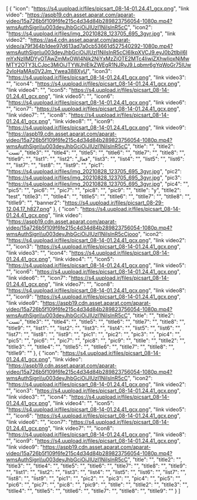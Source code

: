 [
  {
    "icon": "https://s4.uupload.ir/files/picsart_08-14-01.24.41_gcx.png",
    "link video": "https://aspb19.cdn.asset.aparat.com/aparat-video/15a726b5f109f6fe215c4d34d84b289823756054-1080p.mp4?wmsAuthSign\\u003deyJhbGciOiJIUzI1NiIsInR5cC",
    "icon2": "https://s4.uupload.ir/files/img_20210828_123705_695_3gyr.jpg",
    "link video2": "https://as4.cdn.asset.aparat.com/aparat-video/a79f364b1dee97d613ad7a0cb53661d527540292-1080p.mp4?wmsAuthSign\u003deyJhbGciOiJIUzI1NiIsInR5cCI6IkpXVCJ9.eyJ0b2tlbiI6ImYxNzllMDYyOTAwZmMxOWI4Njk2NjYxMzZjOTE2MTc4IiwiZXhwIjoxNjMwMTY2OTY3LCJpc3MiOiJTYWJhIElkZWEgR1NJRyJ9.Lqbmr6gYqWoGr75IUw2vIoHaMAs0V2Jm_Ywea388XyU",
    "icon3": "https://s4.uupload.ir/files/picsart_08-14-01.24.41_gcx.png",
    "link video3": "",
    "icon4": "https://s4.uupload.ir/files/picsart_08-14-01.24.41_gcx.png",
    "link video4": "",
    "icon5": "https://s4.uupload.ir/files/picsart_08-14-01.24.41_gcx.png",
    "link video5": "",
    "icon6": "https://s4.uupload.ir/files/picsart_08-14-01.24.41_gcx.png",
    "link video6": "",
    "icon7": "https://s4.uupload.ir/files/picsart_08-14-01.24.41_gcx.png",
    "link video7": "",
    "icon8": "https://s4.uupload.ir/files/picsart_08-14-01.24.41_gcx.png",
    "link video8": "",
    "icon9": "https://s4.uupload.ir/files/picsart_08-14-01.24.41_gcx.png",
    "link video9": "https://aspb19.cdn.asset.aparat.com/aparat-video/15a726b5f109f6fe215c4d34d84b289823756054-1080p.mp4?wmsAuthSign\\u003deyJhbGciOiJIUzI1NiIsInR5cC",
    "title": "",
    "title2": "تست",
    "title3": "",
    "title4": "",
    "title5": "",
    "title6": "",
    "title7": "",
    "title8": "",
    "title9": "",
    "list1": "",
    "list2": "فعال",
    "list3": "",
    "list4": "",
    "list5": "",
    "list6": "",
    "list7": "",
    "list8": "",
    "list9": "",
    "pic1": "https://s4.uupload.ir/files/img_20210828_123705_695_3gyr.jpg",
    "pic2": "https://s4.uupload.ir/files/img_20210828_123705_695_3gyr.jpg",
    "pic3": "https://s4.uupload.ir/files/img_20210828_123705_695_3gyr.jpg",
    "pic4": "",
    "pic5": "",
    "pic6": "",
    "pic7": "",
    "pic8": "",
    "pic9": "",
    "titlle": "y",
    "titlle2": "test",
    "titlle3": "",
    "titlle4": "",
    "titlle5": "",
    "titlle6": "",
    "titlle7": "",
    "titlle8": "",
    "titlle9": "",
    "banner2": "https://s4.uupload.ir/files/picsart_08-29-12.04.17_h827.png"
  },
  {
    "icon": "https://s4.uupload.ir/files/picsart_08-14-01.24.41_gcx.png",
    "link video": "https://aspb19.cdn.asset.aparat.com/aparat-video/15a726b5f109f6fe215c4d34d84b289823756054-1080p.mp4?wmsAuthSign\\u003deyJhbGciOiJIUzI1NiIsInR5cCjooo",
    "icon2": "https://s4.uupload.ir/files/picsart_08-14-01.24.41_gcx.png",
    "link video2": "",
    "icon3": "https://s4.uupload.ir/files/picsart_08-14-01.24.41_gcx.png",
    "link video3": "",
    "icon4": "https://s4.uupload.ir/files/picsart_08-14-01.24.41_gcx.png",
    "link video4": "",
    "icon5": "https://s4.uupload.ir/files/picsart_08-14-01.24.41_gcx.png",
    "link video5": "",
    "icon6": "https://s4.uupload.ir/files/picsart_08-14-01.24.41_gcx.png",
    "link video6": "",
    "icon7": "https://s4.uupload.ir/files/picsart_08-14-01.24.41_gcx.png",
    "link video7": "",
    "icon8": "https://s4.uupload.ir/files/picsart_08-14-01.24.41_gcx.png",
    "link video8": "",
    "icon9": "https://s4.uupload.ir/files/picsart_08-14-01.24.41_gcx.png",
    "link video9": "https://aspb19.cdn.asset.aparat.com/aparat-video/15a726b5f109f6fe215c4d34d84b289823756054-1080p.mp4?wmsAuthSign\\u003deyJhbGciOiJIUzI1NiIsInR5cC",
    "title": "",
    "title2": "تست",
    "title3": "",
    "title4": "",
    "title5": "",
    "title6": "",
    "title7": "",
    "title8": "",
    "title9": "",
    "list1": "",
    "list2": "",
    "list3": "",
    "list4": "",
    "list5": "",
    "list6": "",
    "list7": "",
    "list8": "",
    "list9": "",
    "pic1": "",
    "pic2": "",
    "pic3": "",
    "pic4": "",
    "pic5": "",
    "pic6": "",
    "pic7": "",
    "pic8": "",
    "pic9": "",
    "titlle": "",
    "titlle2": "",
    "titlle3": "",
    "titlle4": "",
    "titlle5": "",
    "titlle6": "",
    "titlle7": "",
    "titlle8": "",
    "titlle9": ""
  },
  {
    "icon": "https://s4.uupload.ir/files/picsart_08-14-01.24.41_gcx.png",
    "link video": "https://aspb19.cdn.asset.aparat.com/aparat-video/15a726b5f109f6fe215c4d34d84b289823756054-1080p.mp4?wmsAuthSign\\u003deyJhbGciOiJIUzI1NiIsInR5cC",
    "icon2": "https://s4.uupload.ir/files/picsart_08-14-01.24.41_gcx.png",
    "link video2": "",
    "icon3": "https://s4.uupload.ir/files/picsart_08-14-01.24.41_gcx.png",
    "link video3": "",
    "icon4": "https://s4.uupload.ir/files/picsart_08-14-01.24.41_gcx.png",
    "link video4": "",
    "icon5": "https://s4.uupload.ir/files/picsart_08-14-01.24.41_gcx.png",
    "link video5": "",
    "icon6": "https://s4.uupload.ir/files/picsart_08-14-01.24.41_gcx.png",
    "link video6": "",
    "icon7": "https://s4.uupload.ir/files/picsart_08-14-01.24.41_gcx.png",
    "link video7": "",
    "icon8": "https://s4.uupload.ir/files/picsart_08-14-01.24.41_gcx.png",
    "link video8": "",
    "icon9": "https://s4.uupload.ir/files/picsart_08-14-01.24.41_gcx.png",
    "link video9": "https://aspb19.cdn.asset.aparat.com/aparat-video/15a726b5f109f6fe215c4d34d84b289823756054-1080p.mp4?wmsAuthSign\\u003deyJhbGciOiJIUzI1NiIsInR5cC",
    "title": "",
    "title2": "",
    "title3": "",
    "title4": "",
    "title5": "",
    "title6": "",
    "title7": "",
    "title8": "",
    "title9": "",
    "list1": "",
    "list2": "",
    "list3": "",
    "list4": "",
    "list5": "",
    "list6": "",
    "list7": "",
    "list8": "",
    "list9": "",
    "pic1": "",
    "pic2": "",
    "pic3": "",
    "pic4": "",
    "pic5": "",
    "pic6": "",
    "pic7": "",
    "pic8": "",
    "pic9": "",
    "titlle": "",
    "titlle2": "",
    "titlle3": "",
    "titlle4": "",
    "titlle5": "",
    "titlle6": "",
    "titlle7": "",
    "titlle8": "",
    "titlle9": ""
  }
]
